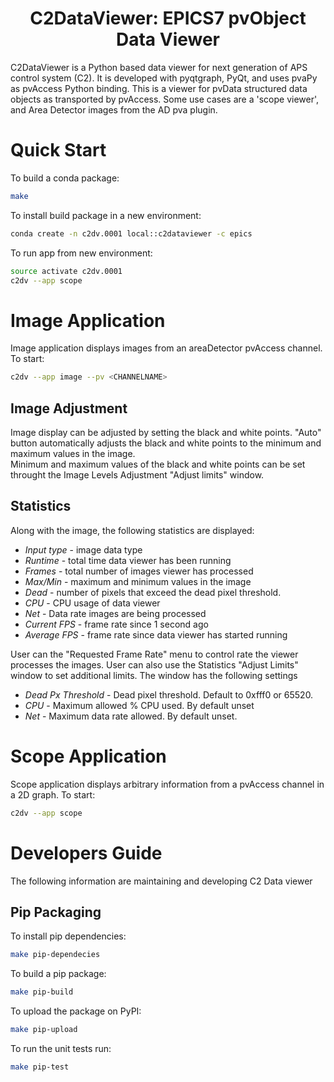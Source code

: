 <p align="center">
  <h1 align="center">C2DataViewer: EPICS7 pvObject Data Viewer</h1>
</p>

C2DataViewer is a Python based data viewer for next generation of APS control system (C2).
It is developed with pyqtgraph, PyQt, and uses pvaPy as pvAccess Python binding.
This is a viewer for pvData structured data objects as transported by pvAccess. Some use cases are a 'scope viewer',
and Area Detector images from the AD pva plugin.

# Quick Start

To build a conda package:
```bash
make
```

To install build package in a new environment:
```bash
conda create -n c2dv.0001 local::c2dataviewer -c epics
```

To run app from new environment:
```bash
source activate c2dv.0001
c2dv --app scope
```

# Image Application
Image application displays images from an areaDetector pvAccess channel.  To start:
```bash
c2dv --app image --pv <CHANNELNAME>
```
## Image Adjustment
Image display can be adjusted by setting the black and white points.  "Auto" button automatically adjusts the black and white points to the minimum and maximum values in the image.  
Minimum and maximum values of the black and white points can be set throught the Image Levels Adjustment "Adjust limits" window.

## Statistics
Along with the image, the following statistics are displayed:

- *Input type* - image data type
- *Runtime* - total time data viewer has been running
- *Frames* - total number of images viewer has processed
- *Max/Min* - maximum and minimum values in the image
- *Dead* - number of pixels that exceed the dead pixel threshold.
- *CPU* - CPU usage of data viewer 
- *Net* - Data rate images are being processed
- *Current FPS* - frame rate since 1 second ago
- *Average FPS* - frame rate since data viewer has started running

User can the "Requested Frame Rate" menu to control rate the viewer processes the images.  User can also use the Statistics "Adjust Limits" window to set additional limits. The window has the following settings

- *Dead Px Threshold* - Dead pixel threshold.  Default to 0xfff0 or 65520.
- *CPU* - Maximum allowed % CPU used.  By default unset
- *Net* - Maximum data rate allowed.  By default unset.


# Scope Application
Scope application displays arbitrary information from a pvAccess channel in a 2D graph. To start:

```bash
c2dv --app scope
```

# Developers Guide

The following information are maintaining and developing C2 Data viewer

## Pip Packaging

To install pip dependencies:
```bash
make pip-dependecies
```

To build a pip package:
```bash
make pip-build
```

To upload the package on PyPI:
```bash
make pip-upload
```

To run the unit tests run:
```bash
make pip-test
```
